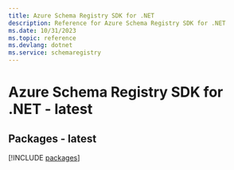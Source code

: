 ```yaml
---
title: Azure Schema Registry SDK for .NET
description: Reference for Azure Schema Registry SDK for .NET
ms.date: 10/31/2023
ms.topic: reference
ms.devlang: dotnet
ms.service: schemaregistry
---
```

# Azure Schema Registry SDK for .NET - latest
## Packages - latest
[!INCLUDE [packages](schema-registry-index.md)]